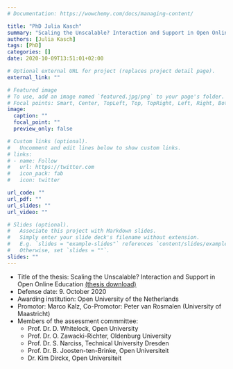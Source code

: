 ```yaml
---
# Documentation: https://wowchemy.com/docs/managing-content/

title: "PhD Julia Kasch"
summary: "Scaling the Unscalable? Interaction and Support in Open Online Education"
authors: [Julia Kasch]
tags: [PhD]
categories: []
date: 2020-10-09T13:51:01+02:00

# Optional external URL for project (replaces project detail page).
external_link: ""

# Featured image
# To use, add an image named `featured.jpg/png` to your page's folder.
# Focal points: Smart, Center, TopLeft, Top, TopRight, Left, Right, BottomLeft, Bottom, BottomRight.
image:
  caption: ""
  focal_point: ""
  preview_only: false

# Custom links (optional).
#   Uncomment and edit lines below to show custom links.
# links:
# - name: Follow
#   url: https://twitter.com
#   icon_pack: fab
#   icon: twitter

url_code: ""
url_pdf: ""
url_slides: ""
url_video: ""

# Slides (optional).
#   Associate this project with Markdown slides.
#   Simply enter your slide deck's filename without extension.
#   E.g. `slides = "example-slides"` references `content/slides/example-slides.md`.
#   Otherwise, set `slides = ""`.
slides: ""
---
```


- Title of the thesis: Scaling the Unscalable? Interaction and Support in Open Online Education [(thesis download)](https://research.ou.nl/files/24569608/11402_Julia_Kasch_complete_PDF.pdf)
- Defense date: 9. October 2020
- Awarding institution: Open University of the Netherlands
- Promotor: Marco Kalz, Co-Promotor: Peter van Rosmalen (University of Maastricht)
- Members of the assessment commmittee:
  - Prof. Dr. D. Whitelock, Open University
  - Prof. Dr. O. Zawacki-Richter, Oldenburg University
  - Prof. Dr. S. Narciss, Technical University Dresden
  - Prof. Dr. B. Joosten-ten-Brinke, Open Universiteit
  - Dr. Kim Dirckx, Open Universiteit